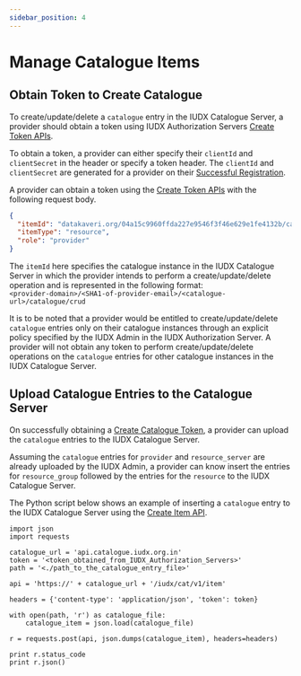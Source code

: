 ```yaml
---
sidebar_position: 4
---
```

 
# Manage Catalogue Items

## Obtain Token to Create Catalogue
To create/update/delete a `catalogue` entry in the IUDX Catalogue Server, a provider should obtain a token using IUDX Authorization Servers [Create Token APIs](https://authorization.iudx.org.in/apis#operation/post-auth-v1-token).

To obtain a token, a provider can either specify their `clientId` and `clientSecret` in the header or specify a token header. The `clientId` and `clientSecret` are generated for a provider on their [Successful Registration](https://docs.iudx.org.in/docs/registration#successful-registration-and-client-id-client-secret).

A provider can obtain a token using the [Create Token APIs](https://authorization.iudx.org.in/apis#operation/post-auth-v1-token) with the following request body.
```json
{
  "itemId": "datakaveri.org/04a15c9960ffda227e9546f3f46e629e1fe4132b/catalogue.iudx.org.in/catalogue/crud",
  "itemType": "resource",
  "role": "provider"
}
```
The `itemId` here specifies the catalogue instance in the IUDX Catalogue Server in which the provider intends to perform a create/update/delete operation and is represented in the following format:<br/>
`<provider-domain>/<SHA1-of-provider-email>/<catalogue-url>/catalogue/crud`

It is to be noted that a provider would be entitled to create/update/delete `catalogue` entries only on their catalogue instances through an explicit policy specified by the IUDX Admin in the IUDX Authorization Server. A provider will not obtain any token to perform create/update/delete operations on the `catalogue` entries for other catalogue instances in the IUDX Catalogue Server.

## Upload Catalogue Entries to the Catalogue Server
On successfully obtaining a [Create Catalogue Token](https://docs.iudx.org.in/docs/Provider/provider_register_catalogue_item#obtain-token-to-create-catalogue), a provider can upload the `catalogue` entries to the IUDX Catalogue Server.

Assuming the `catalogue` entries for `provider` and `resource_server` are already uploaded by the IUDX Admin, a provider can know insert the entries for `resource_group` followed by the entries for the `resource` to the IUDX Catalogue Server.

The Python script below shows an example of inserting a `catalogue` entry to the IUDX Catalogue Server using the [Create Item API](https://api.catalogue.iudx.org.in/apis#operation/createItem).
``` { #create_catalogue_example }
import json
import requests

catalogue_url = 'api.catalogue.iudx.org.in'
token = '<token_obtained_from_IUDX_Authorization_Servers>'
path = '<./path_to_the_catalogue_entry_file>'

api = 'https://' + catalogue_url + '/iudx/cat/v1/item'

headers = {'content-type': 'application/json', 'token': token}

with open(path, 'r') as catalogue_file:
    catalogue_item = json.load(catalogue_file)

r = requests.post(api, json.dumps(catalogue_item), headers=headers)

print r.status_code
print r.json()

```
